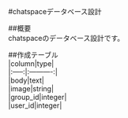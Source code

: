 #chatspaceデータベース設計  

##概要  
chatspaceのデータベース設計です。  

##作成テーブル  
|column|type|  
|:—–:|:———-:|  
|body|text|  
|image|string|  
|group_id|integer|  
|user_id|integer|